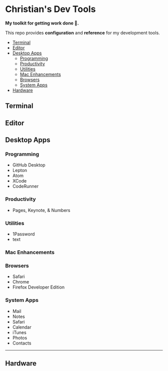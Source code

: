 # Christian's Dev Tools

**My toolkit for getting work done 🎒.**

This repo provides **configuration** and **reference** for my development tools.

- [Terminal](#terminal)
- [Editor](#editor)
- [Desktop Apps](#desktop-apps)
  - [Programming](#programming)
  - [Productivity](#productivity)
  - [Utilities](#utilities)
  - [Mac Enhancements](#mac-enhancements)
  - [Browsers](#browsers)
  - [System Apps](#system-apps)
- [Hardware](#hardware)

## Terminal

## Editor

## Desktop Apps

### Programming

- GitHub Desktop
- Lepton
- Atom
- XCode
- CodeRunner

### Productivity

- Pages, Keynote, & Numbers

### Utilities

- 1Password
- text

### Mac Enhancements

### Browsers

- Safari
- Chrome
- Firefox Developer Edition

### System Apps

- Mail
- Notes
- Safari
- Calendar
- iTunes
- Photos
- Contacts

----------

## Hardware
